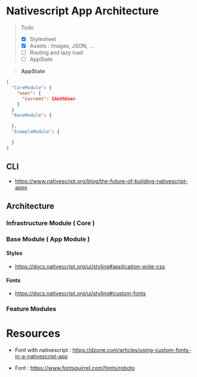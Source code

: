 # Nativescript App Architecture

> Todo
> 
> - [x] Stylesheet
> - [x] Assets : Images, JSON, ...
> - [ ] Routing and lazy load
> - [ ] AppState

> **AppState**

```json
[
  "CoreModule": {
    "user": {
      "current": IAuthUser
    }
  }
  "BaseModule": {

  },
  "ExampleModule": {

  }
]
```


## CLI

- https://www.nativescript.org/blog/the-future-of-building-nativescript-apps

## Architecture

### Infrastructure Module ( Core )

### Base Module ( App Module )

#### Styles

- https://docs.nativescript.org/ui/styling#application-wide-css

#### Fonts

- https://docs.nativescript.org/ui/styling#custom-fonts

### Feature Modules

# Resources


- Font with nativescript : https://dzone.com/articles/using-custom-fonts-in-a-nativescript-app

- Font : https://www.fontsquirrel.com/fonts/roboto
